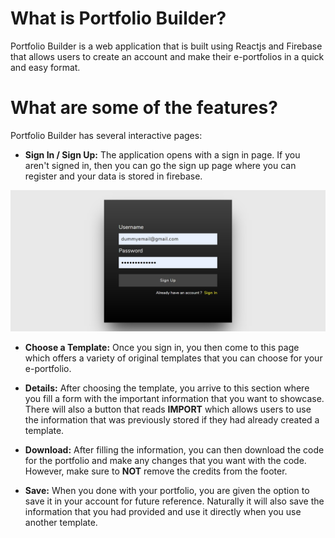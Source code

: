 # What is Portfolio Builder?

Portfolio Builder is a web application that is built using Reactjs and Firebase that allows users to create an account and make their e-portfolios in a quick and easy format. 


# What are some of the features?
Portfolio Builder has several interactive pages: 
* **Sign In / Sign Up:** The application opens with a sign in page. If you aren't signed in, then you can go the sign up page where you can register and your data is stored in firebase.

<img src="images\SignUp.jpg">

* **Choose a Template:** Once you sign in, you then come to this page which offers a variety of original templates that you can choose for your e-portfolio.

* **Details:** After choosing the template, you arrive to this section where you fill a form with the important information that you want to showcase. There will also a button that reads **IMPORT** which allows users to use the information that was previously stored if they had already created a template. 

* **Download:** After filling the information, you can then download the code for the portfolio and make any changes that you want with the code. However, make sure to **NOT** remove the credits from the footer.

* **Save:** When you done with your portfolio, you are given the option to save it in your account for future reference. Naturally it will also save the information that you had provided and use it directly when you use another template. 
